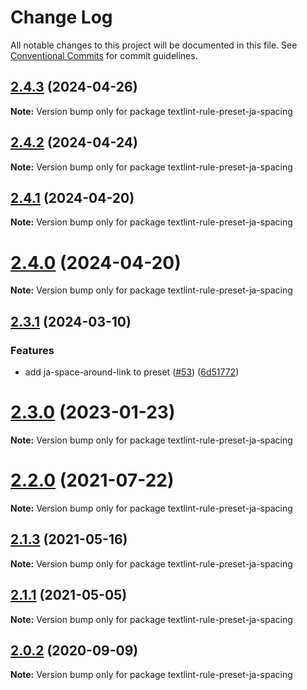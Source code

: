 # Change Log

All notable changes to this project will be documented in this file.
See [Conventional Commits](https://conventionalcommits.org) for commit guidelines.

## [2.4.3](https://github.com/textlint-ja/textlint-rule-preset-ja-spacing/compare/v2.4.2...v2.4.3) (2024-04-26)

**Note:** Version bump only for package textlint-rule-preset-ja-spacing





## [2.4.2](https://github.com/textlint-ja/textlint-rule-preset-ja-spacing/compare/v2.4.1...v2.4.2) (2024-04-24)

**Note:** Version bump only for package textlint-rule-preset-ja-spacing





## [2.4.1](https://github.com/textlint-ja/textlint-rule-preset-ja-spacing/compare/v2.4.0...v2.4.1) (2024-04-20)

**Note:** Version bump only for package textlint-rule-preset-ja-spacing





# [2.4.0](https://github.com/textlint-ja/textlint-rule-preset-ja-spacing/compare/v2.3.1...v2.4.0) (2024-04-20)

**Note:** Version bump only for package textlint-rule-preset-ja-spacing





## [2.3.1](https://github.com/textlint-ja/textlint-rule-preset-ja-spacing/compare/v2.3.0...v2.3.1) (2024-03-10)


### Features

* add ja-space-around-link to preset  ([#53](https://github.com/textlint-ja/textlint-rule-preset-ja-spacing/issues/53)) ([6d51772](https://github.com/textlint-ja/textlint-rule-preset-ja-spacing/commit/6d51772ad6aa72aa5b9d31201d84e3d2a739bcf4))





# [2.3.0](https://github.com/textlint-ja/textlint-rule-preset-ja-spacing/compare/v2.2.0...v2.3.0) (2023-01-23)

**Note:** Version bump only for package textlint-rule-preset-ja-spacing





# [2.2.0](https://github.com/textlint-ja/textlint-rule-preset-ja-spacing/compare/v2.1.3...v2.2.0) (2021-07-22)

**Note:** Version bump only for package textlint-rule-preset-ja-spacing





## [2.1.3](https://github.com/textlint-ja/textlint-rule-preset-ja-spacing/compare/v2.1.2...v2.1.3) (2021-05-16)

**Note:** Version bump only for package textlint-rule-preset-ja-spacing





## [2.1.1](https://github.com/textlint-ja/textlint-rule-preset-ja-spacing/compare/v2.1.0...v2.1.1) (2021-05-05)

**Note:** Version bump only for package textlint-rule-preset-ja-spacing





## [2.0.2](https://github.com/textlint-ja/textlint-rule-preset-ja-spacing/compare/v2.0.1...v2.0.2) (2020-09-09)

**Note:** Version bump only for package textlint-rule-preset-ja-spacing
